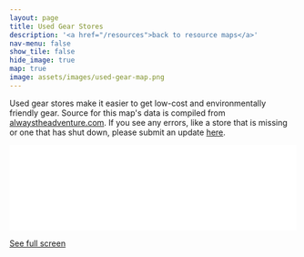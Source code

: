```yaml
---
layout: page
title: Used Gear Stores
description: '<a href="/resources">back to resource maps</a>'
nav-menu: false
show_tile: false
hide_image: true
map: true
image: assets/images/used-gear-map.png
---
```


<p>Used gear stores make it easier to get low-cost and environmentally friendly gear. Source for this map's data is compiled from <a href="https://alwaystheadventure.com/sustainability/used-gear-stores">alwaystheadventure.com</a>.  If you see any errors, like a store that is missing or one that has shut down, please submit an update <a href="">here</a>.</p>

<div class="iframeholder"><iframe width="100%" id="map" frameborder="0" allowfullscreen src="//umap.openstreetmap.fr/en/map/used-gear-stores_688671?scaleControl=false&miniMap=false&scrollWheelZoom=false&zoomControl=true&allowEdit=false&moreControl=true&searchControl=null&tilelayersControl=null&embedControl=null&datalayersControl=true&onLoadPanel=undefined&captionBar=false"></iframe></div><p><a href="//umap.openstreetmap.fr/en/map/used-gear-stores_688671">See full screen</a></p>


